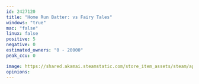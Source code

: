 ```yaml
---
id: 2427120
title: "Home Run Batter: vs Fairy Tales"
windows: "true"
mac: "false"
linux: false
positive: 5
negative: 0
estimated_owners: "0 - 20000"
peak_ccu: 0

image: https://shared.akamai.steamstatic.com/store_item_assets/steam/apps/2427120/header.jpg?t=1701834506
opinions:
---
```

